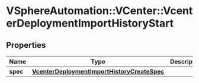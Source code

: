 # VSphereAutomation::VCenter::VcenterDeploymentImportHistoryStart

## Properties
Name | Type | Description | Notes
------------ | ------------- | ------------- | -------------
**spec** | [**VcenterDeploymentImportHistoryCreateSpec**](VcenterDeploymentImportHistoryCreateSpec.md) |  | [optional] 



